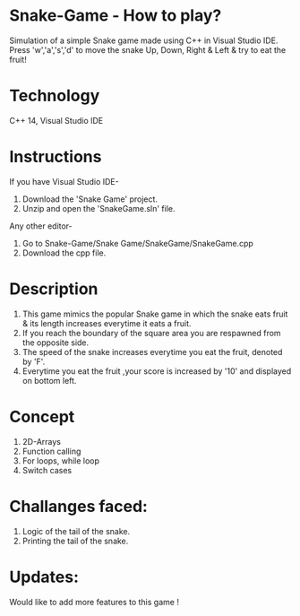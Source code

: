 # Snake-Game - How to play?
Simulation of a simple Snake game made using C++ in Visual Studio IDE. 
Press 'w','a','s','d' to move the snake Up, Down, Right & Left & try to eat the fruit!

# Technology

C++ 14, Visual Studio IDE

# Instructions

If you have Visual Studio IDE-
1. Download the 'Snake Game' project.
2. Unzip and open the 'SnakeGame.sln' file.

Any other editor-
1. Go to Snake-Game/Snake Game/SnakeGame/SnakeGame.cpp 
2. Download the cpp file.

# Description

1. This game mimics the popular Snake game in which the snake eats fruit & its length increases everytime it eats a fruit.
2. If you reach the boundary of the square area you are respawned from the opposite side.
3. The speed of the snake increases everytime you eat the fruit, denoted by 'F'.
4. Everytime you eat the fruit ,your score is increased by '10' and displayed on bottom left.

# Concept

1. 2D-Arrays
2. Function calling
3. For loops, while loop
4. Switch cases

# Challanges faced:

1. Logic of the tail of the snake.
2. Printing the tail of the snake.

# Updates:

Would like to add more features to this game ! 
